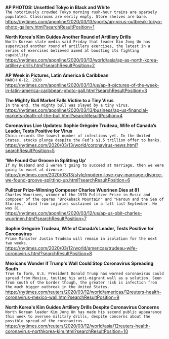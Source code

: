 **AP PHOTOS: Unsettled Tokyo in Black and White**\
`The notoriously crowded Tokyo morning rush-hour trains are sparsely populated. Classrooms are eerily empty. Store shelves are bare.`\
https://nytimes.com/aponline/2020/03/13/sports/ap-virus-outbreak-tokyo-photo-gallery.html?searchResultPosition=1

**North Korea's Kim Guides Another Round of Artillery Drills**\
`North Korean state media said Friday that leader Kim Jong Un has supervised another round of artillery exercises, the latest in a series of exercises believed aimed at boosting its fighting capability.`\
https://nytimes.com/aponline/2020/03/13/world/asia/ap-as-north-korea-artillery-drills.html?searchResultPosition=2

**AP Week in Pictures, Latin America & Caribbean**\
`MARCH 6-12, 2020`\
https://nytimes.com/aponline/2020/03/13/us/ap-lt-pictures-of-the-week-in-latin-america-caribbean-photo-gall.html?searchResultPosition=3

**The Mighty Bull Market Falls Victim to a Tiny Virus**\
`In the end, the mighty bull was slayed by a tiny virus.`\
https://nytimes.com/aponline/2020/03/13/business/ap-us-financial-markets-death-of-the-bull.html?searchResultPosition=4

**Coronavirus Live Updates: Sophie Grégoire Trudeau, Wife of Canada’s Leader, Tests Positive for Virus**\
`China records the lowest number of infections yet. In the United States, stocks plunge despite the Fed’s $1.5 trillion offer to banks.`\
https://nytimes.com/2020/03/13/world/coronavirus-news.html?searchResultPosition=5

**‘We Found Our Groove in Splitting Up’**\
`If my husband and I weren’t going to succeed at marriage, then we were going to excel at divorce.`\
https://nytimes.com/2020/03/13/style/modern-love-gay-marriage-divorce-we-found-groove-splitting-up.html?searchResultPosition=6

**Pulitzer Prize-Winning Composer Charles Wuorinen Dies at 81**\
`Charles Wuorinen, winner of the 1970 Pulitzer Prize in Music and composer of the operas "Brokeback Mountain" and "Haroun and the Sea of Stories," died from injuries sustained in a fall last September. He was 81.`\
https://nytimes.com/aponline/2020/03/12/us/ap-us-obit-charles-wuorinen.html?searchResultPosition=7

**Sophie Grégoire Trudeau, Wife of Canada’s Leader, Tests Positive for Coronavirus**\
`Prime Minister Justin Trudeau will remain in isolation for the next two weeks.`\
https://nytimes.com/2020/03/12/world/americas/trudeau-wife-coronavirus.html?searchResultPosition=8

**Mexicans Wonder if Trump's Wall Could Stop Coronavirus Spreading South**\
`True to form, U.S. President Donald Trump has warned coronavirus could spread from Mexico, touting his anti-migrant wall as a solution. Seen from south of the border though, the greater risk is infection from the much bigger outbreak in the United States. `\
https://nytimes.com/reuters/2020/03/12/world/americas/12reuters-health-coronavirus-mexico-wall.html?searchResultPosition=9

**North Korea's Kim Guides Artillery Drills Despite Coronavirus Concerns**\
`North Korean leader Kim Jong Un has made his second public appearance this week to oversee military drills, despite concerns about the possible spread of the coronavirus.`\
https://nytimes.com/reuters/2020/03/12/world/asia/12reuters-health-coronavirus-northkorea-kim.html?searchResultPosition=10

